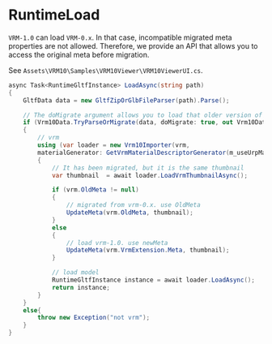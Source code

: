 # RuntimeLoad

`VRM-1.0` can load `VRM-0.x`.
In that case, incompatible migrated meta properties are not allowed.
Therefore, we provide an API that allows you to access the original meta before migration.

See `Assets\VRM10\Samples\VRM10Viewer\VRM10ViewerUI.cs`.

```cs
async Task<RuntimeGltfInstance> LoadAsync(string path)
{
    GltfData data = new GltfZipOrGlbFileParser(path).Parse();

    // The doMigrate argument allows you to load that older version of the vrm.
    if (Vrm10Data.TryParseOrMigrate(data, doMigrate: true, out Vrm10Data vrm))
    {
        // vrm
        using (var loader = new Vrm10Importer(vrm, 
        materialGenerator: GetVrmMaterialDescriptorGenerator(m_useUrpMaterial.isOn)))
        {
            // It has been migrated, but it is the same thumbnail
            var thumbnail  = await loader.LoadVrmThumbnailAsync();

            if (vrm.OldMeta != null)
            {
                // migrated from vrm-0.x. use OldMeta
                UpdateMeta(vrm.OldMeta, thumbnail);
            }
            else
            {
                // load vrm-1.0. use newMeta
                UpdateMeta(vrm.VrmExtension.Meta, thumbnail);
            }

            // load model
            RuntimeGltfInstance instance = await loader.LoadAsync();
            return instance;
        }
    }
    else{
        throw new Exception("not vrm");
    }
}
```
